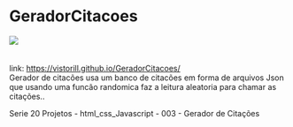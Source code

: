 # GeradorCitacoes<br>
<img src="https://github.com/Vistorill/GeradorCitacoes/blob/main/Captura%20de%20Tela%202023-09-06%20a%CC%80s%2023.17.40.png"><br><br>
<br>
link: https://vistorill.github.io/GeradorCitacoes/<br>
Gerador de citacões usa um banco de citacões em forma de arquivos Json <br>
que usando uma funcão randomica faz a leitura aleatoria para chamar as citações..<br>

Serie 20 Projetos - html_css_Javascript - 003 - Gerador de Citações 
